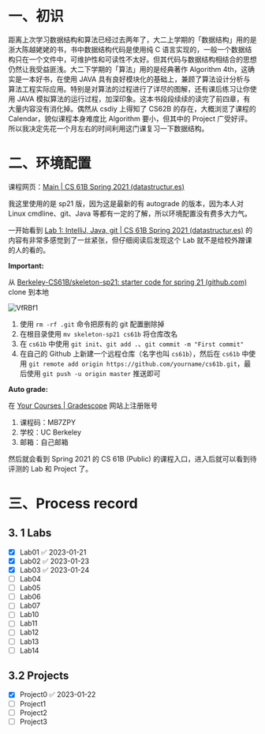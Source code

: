 # 一、初识

距离上次学习数据结构和算法已经过去两年了，大二上学期的「数据结构」用的是浙大陈越姥姥的书，书中数据结构代码是使用纯 C 语言实现的，一般一个数据结构只在一个文件中，可维护性和可读性不太好。但其代码与数据结构相结合的思想仍然让我受益匪浅。大二下学期的「算法」用的是经典著作 Algorithm 4th，这确实是一本好书，在使用 JAVA 具有良好模块化的基础上，兼顾了算法设计分析与算法工程实际应用。特别是对算法的过程进行了详尽的图解，还有课后练习让你使用 JAVA 模拟算法的运行过程，加深印象。这本书段段续续的读完了前四章，有大量内容没有消化掉。偶然从 csdiy 上得知了 CS62B 的存在，大概浏览了课程的 Calendar，貌似课程本身难度比 Algorithm 要小，但其中的 Project 广受好评。所以我决定先花一个月左右的时间利用这门课复习一下数据结构。

# 二、环境配置

课程网页：[Main | CS 61B Spring 2021 (datastructur.es)](https://sp21.datastructur.es/index.html)

我这里使用的是 sp21 版，因为这是最新的有 autograde 的版本，因为本人对 Linux cmdline、git、Java 等都有一定的了解，所以环境配置没有费多大力气。

一开始看到 [Lab 1: IntelliJ, Java, git | CS 61B Spring 2021 (datastructur.es)](https://sp21.datastructur.es/materials/lab/lab1/lab1) 的内容有非常多感觉到了一丝紧张，但仔细阅读后发现这个 Lab 就不是给校外蹭课的人的看的。

**Important:**

从 [Berkeley-CS61B/skeleton-sp21: starter code for spring 21 (github.com)](https://github.com/Berkeley-CS61B/skeleton-sp21) clone 到本地

![VfRBf1](https://picture-suyifan.oss-cn-shenzhen.aliyuncs.com/uPic/VfRBf1.png)

1. 使用 `rm -rf .git` 命令把原有的 git 配置删除掉
2. 在根目录使用 `mv skeleton-sp21 cs61b` 将仓库改名
3. 在 `cs61b` 中使用 `git init`、`git add .`、`git commit -m "First commit"`
4. 在自己的 Github 上新建一个远程仓库（名字也叫 `cs61b`），然后在 `cs61b` 中使用 `git remote add origin https://github.com/yourname/cs61b.git`，最后使用 `git push -u origin master` 推送即可

**Auto grade:**

在 [Your Courses | Gradescope](https://www.gradescope.com/) 网站上注册账号
1. 课程码：MB7ZPY
2. 学校：UC Berkeley
3. 邮箱：自己邮箱

然后就会看到 Spring 2021 的 CS 61B (Public) 的课程入口，进入后就可以看到待评测的 Lab 和 Project 了。

# 三、Process record

## 3. 1 Labs

- [x] Lab01 ✅ 2023-01-21
- [x] Lab02 ✅ 2023-01-23
- [x] Lab03 ✅ 2023-01-24
- [ ] Lab04
- [ ] Lab05
- [ ] Lab06
- [ ] Lab07
- [ ] Lab10
- [ ] Lab11
- [ ] Lab12
- [ ] Lab13
- [ ] Lab14

## 3.2 Projects

- [x] Project0 ✅ 2023-01-22
- [ ] Project1
- [ ] Project2
- [ ] Project3